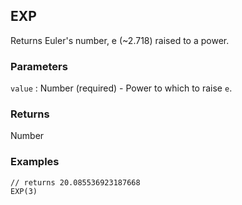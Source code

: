 ## EXP

Returns Euler's number, e (~2.718) raised to a power.

### Parameters
`value` : Number (required) - Power to which to raise `e`.

### Returns
Number

### Examples
```
// returns 20.085536923187668
EXP(3)
```